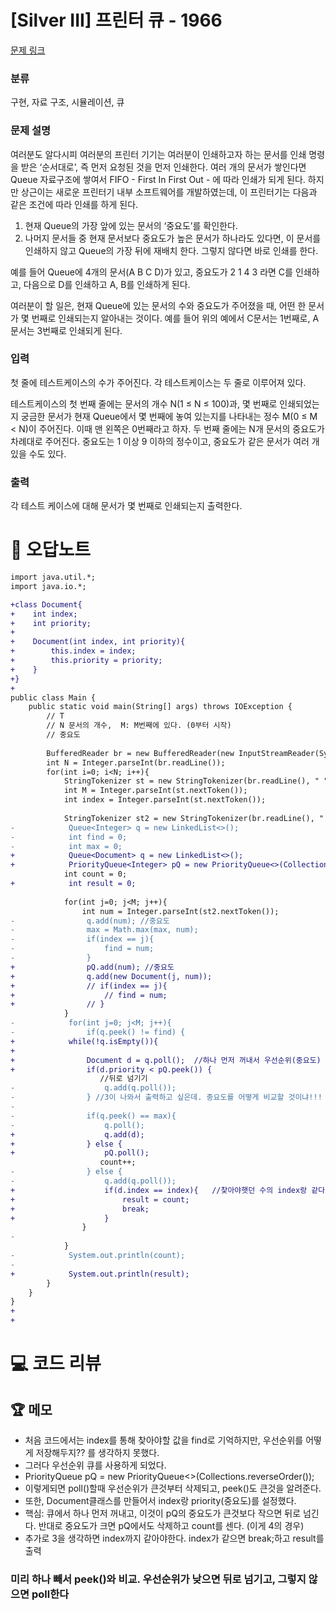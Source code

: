 # [Silver III] 프린터 큐 - 1966 

[문제 링크](https://www.acmicpc.net/problem/1966) 

### 분류

구현, 자료 구조, 시뮬레이션, 큐

### 문제 설명

<p>여러분도 알다시피 여러분의 프린터 기기는 여러분이 인쇄하고자 하는 문서를 인쇄 명령을 받은 ‘순서대로’, 즉 먼저 요청된 것을 먼저 인쇄한다. 여러 개의 문서가 쌓인다면 Queue 자료구조에 쌓여서 FIFO - First In First Out - 에 따라 인쇄가 되게 된다. 하지만 상근이는 새로운 프린터기 내부 소프트웨어를 개발하였는데, 이 프린터기는 다음과 같은 조건에 따라 인쇄를 하게 된다.</p>

<ol>
	<li>현재 Queue의 가장 앞에 있는 문서의 ‘중요도’를 확인한다.</li>
	<li>나머지 문서들 중 현재 문서보다 중요도가 높은 문서가 하나라도 있다면, 이 문서를 인쇄하지 않고 Queue의 가장 뒤에 재배치 한다. 그렇지 않다면 바로 인쇄를 한다.</li>
</ol>

<p>예를 들어 Queue에 4개의 문서(A B C D)가 있고, 중요도가 2 1 4 3 라면 C를 인쇄하고, 다음으로 D를 인쇄하고 A, B를 인쇄하게 된다.</p>

<p>여러분이 할 일은, 현재 Queue에 있는 문서의 수와 중요도가 주어졌을 때, 어떤 한 문서가 몇 번째로 인쇄되는지 알아내는 것이다. 예를 들어 위의 예에서 C문서는 1번째로, A문서는 3번째로 인쇄되게 된다.</p>

### 입력 

 <p>첫 줄에 테스트케이스의 수가 주어진다. 각 테스트케이스는 두 줄로 이루어져 있다.</p>

<p>테스트케이스의 첫 번째 줄에는 문서의 개수 N(1 ≤ N ≤ 100)과, 몇 번째로 인쇄되었는지 궁금한 문서가 현재 Queue에서 몇 번째에 놓여 있는지를 나타내는 정수 M(0 ≤ M < N)이 주어진다. 이때 맨 왼쪽은 0번째라고 하자. 두 번째 줄에는 N개 문서의 중요도가 차례대로 주어진다. 중요도는 1 이상 9 이하의 정수이고, 중요도가 같은 문서가 여러 개 있을 수도 있다.</p>

### 출력 

 <p>각 테스트 케이스에 대해 문서가 몇 번째로 인쇄되는지 출력한다.</p>



#  🚀  오답노트 

```diff
import java.util.*;
import java.io.*;

+class Document{
+    int index;
+    int priority;
+    
+    Document(int index, int priority){
+        this.index = index;
+        this.priority = priority;
+    }
+}
+
public class Main {
    public static void main(String[] args) throws IOException {
        // T
        // N 문서의 개수,  M: M번째에 있다. (0부터 시작)
        // 중요도
         
        BufferedReader br = new BufferedReader(new InputStreamReader(System.in));
        int N = Integer.parseInt(br.readLine());
        for(int i=0; i<N; i++){
            StringTokenizer st = new StringTokenizer(br.readLine(), " ");
            int M = Integer.parseInt(st.nextToken());
            int index = Integer.parseInt(st.nextToken());
            
            StringTokenizer st2 = new StringTokenizer(br.readLine(), " ");
-            Queue<Integer> q = new LinkedList<>();
-            int find = 0;
-            int max = 0;
+            Queue<Document> q = new LinkedList<>();
+            PriorityQueue<Integer> pQ = new PriorityQueue<>(Collections.reverseOrder());
            int count = 0;
+            int result = 0;
            
            for(int j=0; j<M; j++){
                int num = Integer.parseInt(st2.nextToken());
-                q.add(num); //중요도
-                max = Math.max(max, num);
-                if(index == j){
-                    find = num;
-                }
+                pQ.add(num); //중요도
+                q.add(new Document(j, num));
+                // if(index == j){
+                    // find = num;
+                // }
            }
-            for(int j=0; j<M; j++){
-                if(q.peek() != find) {
+            while(!q.isEmpty()){
+                
+                Document d = q.poll();  //하나 먼저 꺼내서 우선순위(중요도) 비교 
+                if(d.priority < pQ.peek()) {
                    //뒤로 넘기기
-                    q.add(q.poll());
-                } //3이 나와서 출력하고 싶은데. 중요도를 어떻게 비교할 것이냐!!!
-    
-                if(q.peek() == max){
-                    q.poll();
+                    q.add(d);
+                } else {
+                    pQ.poll();
                    count++;
-                } else {
-                    q.add(q.poll());
+                    if(d.index == index){   //찾아야햇던 수의 index랑 같다면
+                        result = count;
+                        break;
+                    }
                }
-
            }
-            System.out.println(count);
-            
+            System.out.println(result);
        }
    }
}
+
+

```

# 💻 코드 리뷰




 ## 🏆 메모 

- 처음 코드에서는 index를 통해 찾아야할 값을 find로 기억하지만, 우선순위를 어떻게 저장해두지?? 를 생각하지 못했다. 
- 그러다 우선순위 큐를 사용하게 되었다. 
- PriorityQueue<Integer> pQ = new PriorityQueue<>(Collections.reverseOrder()); 
- 이렇게되면 poll()할때 우선순위가 큰것부터 삭제되고, peek()도 큰것을 알려준다.
- 또한, Document클래스를 만들어서 index랑 priority(중요도)를 설정했다.
- 핵심: 큐에서 하나 먼저 꺼내고, 이것이 pQ의 중요도가 큰것보다 작으면 뒤로 넘긴다. 반대로 중요도가 크면 pQ에서도 삭제하고 count를 센다. (이게 4의 경우)
- 추가로 3을 생각하면 index까지 같아야한다. index가 같으면 break;하고 result를 출력
### 미리 하나 빼서 peek()와 비교. 우선순위가 낮으면 뒤로 넘기고, 그렇지 않으면 poll한다 
